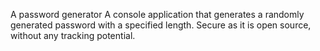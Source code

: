 A password generator 
A console application that generates a randomly generated password with a specified length.
Secure as it is open source, without any tracking potential.
